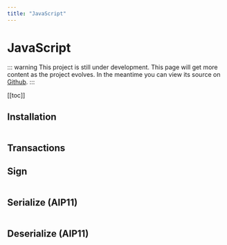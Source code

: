 ```yaml
---
title: "JavaScript"
---
```


# JavaScript

::: warning
This project is still under development. This page will get more content as the project evolves. In the meantime you can view its source on [Github](https://github.com/ArkEcosystem/core/tree/master/packages/crypto).
:::

[[toc]]

## Installation

```bash

```

## Transactions

## Sign

```js

```

## Serialize (AIP11)

```js

```

## Deserialize (AIP11)

```js

```
